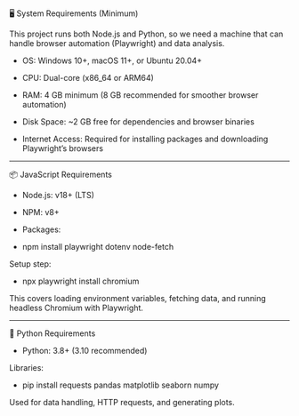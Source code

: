 🖥 System Requirements (Minimum)

This project runs both Node.js and Python, so we need a machine that can handle browser automation (Playwright) and data analysis.

- OS: Windows 10+, macOS 11+, or Ubuntu 20.04+

- CPU: Dual-core (x86_64 or ARM64)

- RAM: 4 GB minimum (8 GB recommended for smoother browser automation)

- Disk Space: ~2 GB free for dependencies and browser binaries

- Internet Access: Required for installing packages and downloading Playwright’s browsers

---


📦 JavaScript Requirements

- Node.js: v18+ (LTS)

- NPM: v8+

- Packages:

- npm install playwright dotenv node-fetch


Setup step:

- npx playwright install chromium


This covers loading environment variables, fetching data, and running headless Chromium with Playwright.


---

🐍 Python Requirements

- Python: 3.8+ (3.10 recommended)

Libraries:

- pip install requests pandas matplotlib seaborn numpy


Used for data handling, HTTP requests, and generating plots.